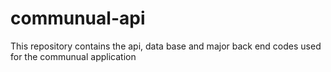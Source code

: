 # communual-api
This repository contains the api, data base and major back end codes used for the communual application
